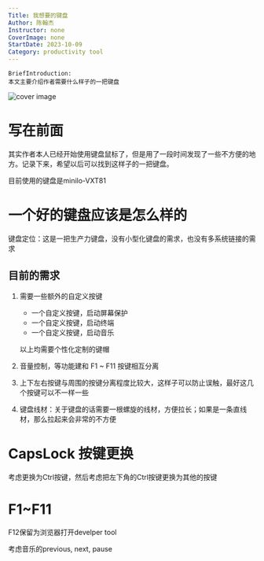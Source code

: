 ```yaml
---
Title: 我想要的键盘
Author: 陈翰杰
Instructor: none
CoverImage: none
StartDate: 2023-10-09
Category: productivity tool
---
```


```
BriefIntroduction:
本文主要介绍作者需要什么样子的一把键盘
```

<!-- split -->

![cover image](none)

# 写在前面

其实作者本人已经开始使用键盘鼠标了，但是用了一段时间发现了一些不方便的地方。记录下来，希望以后可以找到这样子的一把键盘。

目前使用的键盘是minilo-VXT81

# 一个好的键盘应该是怎么样的

键盘定位：这是一把生产力键盘，没有小型化键盘的需求，也没有多系统链接的需求

## 目前的需求

1. 需要一些额外的自定义按键

   - 一个自定义按键，启动屏幕保护
   - 一个自定义按键，启动终端
   - 一个自定义按键，启动音乐

   以上均需要个性化定制的键帽

2. 音量控制，等功能建和 F1 ~ F11 按键相互分离

3. 上下左右按键与周围的按键分离程度比较大，这样子可以防止误触，最好这几个按键可以不一样一些

4. 键盘线材：关于键盘的话需要一根螺旋的线材，方便拉长；如果是一条直线材，那么拉起来会非常的不方便

# CapsLock 按键更换

考虑更换为Ctrl按键，然后考虑把左下角的Ctrl按键更换为其他的按键



# F1~F11

F12保留为浏览器打开develper tool

考虑音乐的previous, next, pause

